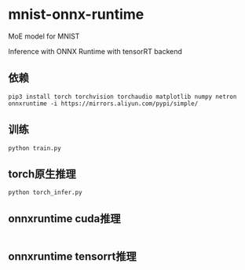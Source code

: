 # mnist-onnx-runtime

MoE model for MNIST

Inference with ONNX Runtime with tensorRT backend

## 依赖

```
pip3 install torch torchvision torchaudio matplotlib numpy netron onnxruntime -i https://mirrors.aliyun.com/pypi/simple/
```

## 训练

```
python train.py
```

## torch原生推理

```
python torch_infer.py
```

## onnxruntime cuda推理

```
```

## onnxruntime tensorrt推理

```
```